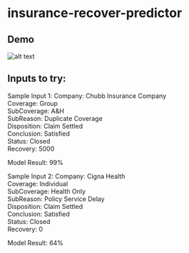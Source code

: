 # insurance-recover-predictor

## Demo 
![alt text](https://github.com/robert-juang/insurance-recover-predictor/img/demo.jpg?raw=true)

## Inputs to try: 

Sample Input 1: 
Company: Chubb Insurance Company <br />
Coverage: Group <br />
SubCoverage: A&H <br />
SubReason: Duplicate Coverage <br />
Disposition: Claim Settled <br />
Conclusion: Satisfied <br />
Status: Closed <br />
Recovery: 5000 <br />

Model Result: 99% <br />

Sample Input 2: 
Company: Cigna Health <br />
Coverage: Individual <br />
SubCoverage: Health Only <br />
SubReason: Policy Service Delay <br />
Disposition: Claim Settled <br />
Conclusion: Satisfied <br />
Status: Closed <br />
Recovery: 0 <br />

Model Result: 64%
